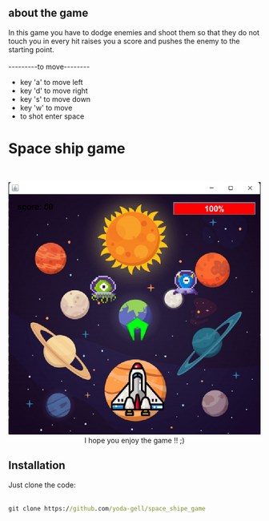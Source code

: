 ## about the game  
In this game you have to dodge enemies and shoot them so that they do not touch you in every hit raises you a score and pushes the enemy to the starting point.
<br/>
<br/> ---------to move--------   
* key 'a' to move left  <br/>
* key 'd' to move right <br/>
* key 's' to move down  <br/>
* key 'w' to move       <br/>
* to shot enter space   <br/>

# Space ship game
<br/>

<p align="center">
  <img src="https://github.com/yoda-gell/space_shipe_game/blob/master/image.bmp" />
  <br/>
  I hope you enjoy the game !! ;)
</p>


## Installation
Just clone the code: <br/>
```cmd

git clone https://github.com/yoda-gell/space_shipe_game

```
